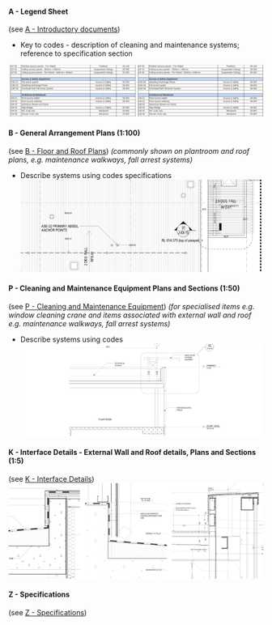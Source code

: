 #### A - Legend Sheet
(see [A - Introductory documents](notes/2_Alphabet/A%20-%20Introductory%20documents.md))
- Key to codes - description of cleaning and maintenance systems; reference to specification section

![01-image 1](notes/3_Building%20Components/assets/01-image%201.svg)


#### B - General Arrangement Plans (1:100)
(see [B - Floor and Roof Plans](notes/2_Alphabet/B%20-%20Floor%20and%20Roof%20Plans.md))
_(commonly shown on plantroom and roof plans, e.g. maintenance walkways, fall arrest systems)_
- Describe systems using codes <span class="caps">specifications</span>
![02-image 1](notes/3_Building%20Components/assets/02-image%201.svg)

#### P - Cleaning and Maintenance Equipment Plans and Sections (1:50)
(see [P - Cleaning and Maintenance Equipment](notes/2_Alphabet/P%20-%20Cleaning%20and%20Maintenance%20Equipment.md)) 
_(for specialised items e.g. window cleaning crane and items associated with external wall and roof e.g. maintenance walkways, fall arrest systems)_
- Describe systems using codes
![03-image](notes/3_Building%20Components/assets/03-image.svg)

#### K - Interface Details - External Wall and Roof details, Plans and Sections (1:5)
(see [K - Interface Details](notes/2_Alphabet/K%20-%20Interface%20Details.md))
![04-image 1](notes/3_Building%20Components/assets/04-image%201.svg)


#### Z - Specifications
(see [Z - Specifications](notes/2_Alphabet/Z%20-%20Specifications.md))

